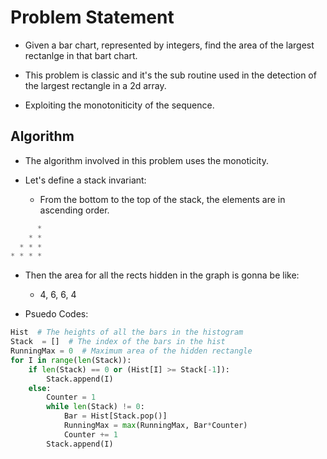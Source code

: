 # Problem Statement

* Given a bar chart, represented by integers, find the area of the largest rectanlge in that bart chart.

* This problem is classic and it's the sub routine used in the detection of the largest rectangle
in a 2d array.

* Exploiting the monotoniticity of the sequence.


## Algorithm

* The algorithm involved in this problem uses the monoticity.

* Let's define a stack invariant:
  * From the bottom to the top of the stack, the elements are in ascending order.

```python
      *
    * *
  * * *
* * * *
```

* Then the area for all the rects hidden in the graph is gonna be like:
  * 4, 6, 6, 4

* Psuedo Codes:

```python
Hist  # The heights of all the bars in the histogram
Stack  = []  # The index of the bars in the hist
RunningMax = 0  # Maximum area of the hidden rectangle
for I in range(len(Stack)):
    if len(Stack) == 0 or (Hist[I] >= Stack[-1]):
        Stack.append(I)
    else:
        Counter = 1
        while len(Stack) != 0:
            Bar = Hist[Stack.pop()]
            RunningMax = max(RunningMax, Bar*Counter)
            Counter += 1
        Stack.append(I)
```